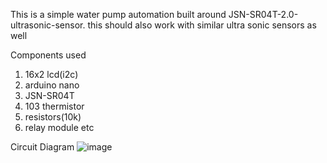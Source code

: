 This is a simple water pump automation built around JSN-SR04T-2.0-ultrasonic-sensor.
this should also work with similar ultra sonic sensors as well



Components used
1. 16x2 lcd(i2c)
2. arduino nano
3. JSN-SR04T
4. 103 thermistor
5. resistors(10k)
6. relay module etc


Circuit Diagram 
![image](https://github.com/user-attachments/assets/1816e4fd-a316-45ec-a7a6-8be5623043a0)
